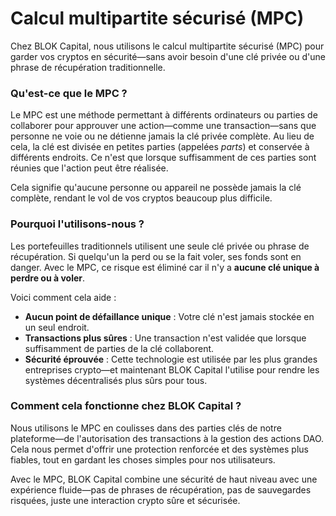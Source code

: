 # Calcul multipartite sécurisé (MPC)

Chez BLOK Capital, nous utilisons le calcul multipartite sécurisé (MPC) pour garder vos cryptos en sécurité—sans avoir besoin d'une clé privée ou d'une phrase de récupération traditionnelle.

### Qu'est-ce que le MPC ?

Le MPC est une méthode permettant à différents ordinateurs ou parties de collaborer pour approuver une action—comme une transaction—sans que personne ne voie ou ne détienne jamais la clé privée complète. Au lieu de cela, la clé est divisée en petites parties (appelées *parts*) et conservée à différents endroits. Ce n'est que lorsque suffisamment de ces parties sont réunies que l'action peut être réalisée.

Cela signifie qu'aucune personne ou appareil ne possède jamais la clé complète, rendant le vol de vos cryptos beaucoup plus difficile.

### Pourquoi l'utilisons-nous ?

Les portefeuilles traditionnels utilisent une seule clé privée ou phrase de récupération. Si quelqu'un la perd ou se la fait voler, ses fonds sont en danger. Avec le MPC, ce risque est éliminé car il n'y a **aucune clé unique à perdre ou à voler**.

Voici comment cela aide :
- **Aucun point de défaillance unique** : Votre clé n'est jamais stockée en un seul endroit.
- **Transactions plus sûres** : Une transaction n'est validée que lorsque suffisamment de parties de la clé collaborent.
- **Sécurité éprouvée** : Cette technologie est utilisée par les plus grandes entreprises crypto—et maintenant BLOK Capital l'utilise pour rendre les systèmes décentralisés plus sûrs pour tous.

### Comment cela fonctionne chez BLOK Capital ?

Nous utilisons le MPC en coulisses dans des parties clés de notre plateforme—de l'autorisation des transactions à la gestion des actions DAO. Cela nous permet d'offrir une protection renforcée et des systèmes plus fiables, tout en gardant les choses simples pour nos utilisateurs.

Avec le MPC, BLOK Capital combine une sécurité de haut niveau avec une expérience fluide—pas de phrases de récupération, pas de sauvegardes risquées, juste une interaction crypto sûre et sécurisée. 